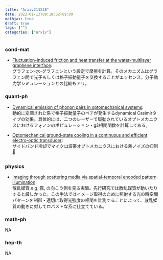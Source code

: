 ```yaml
---
title: "Arxiv211228"
date: 2022-01-13T08:18:32+09:00
mathjax: true
draft: true
tags: [""]
categories: ["arxiv"]
---
```

### cond-mat
- [Fluctuation-induced friction and heat transfer at the water-multilayer graphene interface](https://arxiv.org/abs/2112.13752):  
グラフェン-水-グラフェンという設定で摩擦を計算。そのメカニズムはグラフェン間で光子もしくは格子振動量子を交換することがエッセンス。分子動力学シミュレーションとの比較もアリ。

### quant-ph
- [Dynamical emission of phonon pairs in optomechanical systems](https://arxiv.org/abs/2112.13342):  
動的に変調された系で格子振動量子のペアが発生するdynamical Casimirタイプの効果。具体的には、二つのレーザーで駆動されているオプトメカニクスにおけるフォノンのポピュレーション・g2相関関数を計算してある。

- [Optomechanical ground-state cooling in a continuous and efficient electro-optic transducer](https://arxiv.org/abs/2112.13429):  
サイドバンド冷却でマイクロ波帯オプトメカニクスにおける熱ノイズの抑制🌡

### physics
- [Imaging through scattering media via spatial-temporal encoded pattern illumination](https://arxiv.org/abs/2112.13303):  
散乱媒質,e.g. 霧, の向こう側を見る実験。先行研究では散乱媒質が動いたりすると厳しかった。この手法ではイメージ取得のために照射する光の時空間パターンを制御・適切に取得光強度の相関を計測することによって、散乱媒質の動きに対してロバストな系に仕立てている。

### math-ph
NA

### hep-th
NA
